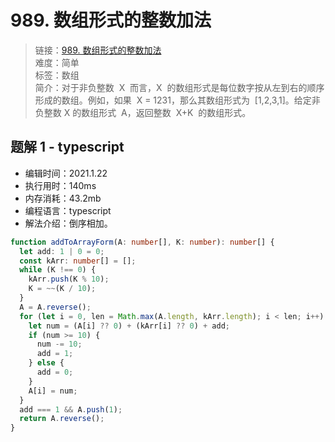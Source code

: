 # 989. 数组形式的整数加法

> 链接：[989. 数组形式的整数加法](https://leetcode-cn.com/problems/add-to-array-form-of-integer/)  
> 难度：简单  
> 标签：数组  
> 简介：对于非负整数  X  而言，X  的数组形式是每位数字按从左到右的顺序形成的数组。例如，如果  X = 1231，那么其数组形式为  [1,2,3,1]。给定非负整数 X 的数组形式  A，返回整数  X+K  的数组形式。

## 题解 1 - typescript

- 编辑时间：2021.1.22
- 执行用时：140ms
- 内存消耗：43.2mb
- 编程语言：typescript
- 解法介绍：倒序相加。

```typescript
function addToArrayForm(A: number[], K: number): number[] {
  let add: 1 | 0 = 0;
  const kArr: number[] = [];
  while (K !== 0) {
    kArr.push(K % 10);
    K = ~~(K / 10);
  }
  A = A.reverse();
  for (let i = 0, len = Math.max(A.length, kArr.length); i < len; i++) {
    let num = (A[i] ?? 0) + (kArr[i] ?? 0) + add;
    if (num >= 10) {
      num -= 10;
      add = 1;
    } else {
      add = 0;
    }
    A[i] = num;
  }
  add === 1 && A.push(1);
  return A.reverse();
}
```
